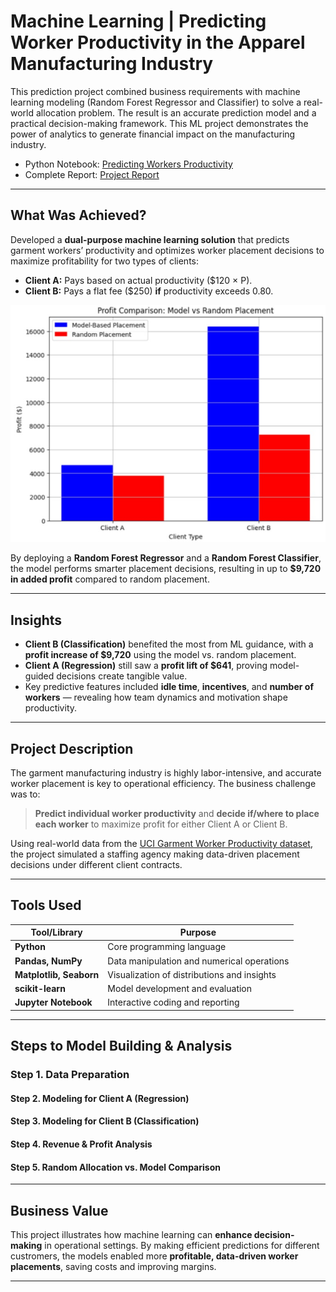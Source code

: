 # Machine Learning | Predicting Worker Productivity in the Apparel Manufacturing Industry

This prediction project combined business requirements with machine learning modeling (Random Forest Regressor and Classifier) to solve a real-world allocation problem. The result is an accurate prediction model and a practical decision-making framework. This ML project demonstrates the power of analytics to generate financial impact on the manufacturing industry.

- Python Notebook: [Predicting Workers Productivity](https://github.com/SalazarHerna/ML-Predicting-Worker-s-Productivity/blob/a5347abeee04a754cf29b2c541548ac470b60ee1/Documents%20%26%20Code/Jupyter%20Notebook%20-%20Predicting%20Workers%20Productivity.ipynb)
- Complete Report: [Project Report](https://github.com/SalazarHerna/ML-Predicting-Worker-s-Productivity/blob/61dd1cf9db6eed5a483734bfc20c7c5a63aecaf6/Documents%20%26%20Code/Machine%20Learning-%20Predicting%20Worker%E2%80%99s%20Productivity%20in%20the%20Apparel%20Manufacturing%20Industry%20.pdf)

---
## What Was Achieved?

Developed a **dual-purpose machine learning solution** that predicts garment workers’ productivity and optimizes worker placement decisions to maximize profitability for two types of clients:
- **Client A:** Pays based on actual productivity ($120 × P).
- **Client B:** Pays a flat fee ($250) **if** productivity exceeds 0.80.

![Visual Description](https://github.com/SalazarHerna/ML-Predicting-Worker-s-Productivity/blob/fe789e42f336a38ca5eca9b24dd1e3538ef8e7b8/Documents%20%26%20Code/Profit%20Comparison%20Model%20vs%20Random%20Allocation.jpeg)

By deploying a **Random Forest Regressor** and a **Random Forest Classifier**, the model performs smarter placement decisions, resulting in up to **$9,720 in added profit** compared to random placement.

---

## Insights

- **Client B (Classification)** benefited the most from ML guidance, with a **profit increase of $9,720** using the model vs. random placement.
- **Client A (Regression)** still saw a **profit lift of $641**, proving model-guided decisions create tangible value.
- Key predictive features included **idle time**, **incentives**, and **number of workers** — revealing how team dynamics and motivation shape productivity.

---

## Project Description

The garment manufacturing industry is highly labor-intensive, and accurate worker placement is key to operational efficiency. The business challenge was to:
> **Predict individual worker productivity** and **decide if/where to place each worker** to maximize profit for either Client A or Client B.

Using real-world data from the [UCI Garment Worker Productivity dataset](https://archive.ics.uci.edu/dataset/597/productivity+prediction+of+garment+employees), the project simulated a staffing agency making data-driven placement decisions under different client contracts.

---

## Tools Used

| Tool/Library           | Purpose                                      |
|------------------------|----------------------------------------------|
| **Python**             | Core programming language                    |
| **Pandas, NumPy**      | Data manipulation and numerical operations   |
| **Matplotlib, Seaborn**| Visualization of distributions and insights  |
| **scikit-learn**       | Model development and evaluation             |
| **Jupyter Notebook**   | Interactive coding and reporting             |

---

## Steps to Model Building & Analysis 

### Step 1. Data Preparation

#### Step 2. Modeling for Client A (Regression)
#### Step 3. Modeling for Client B (Classification)
#### Step 4. Revenue & Profit Analysis
#### Step 5. Random Allocation vs. Model Comparison

---

## Business Value

This project illustrates how machine learning can **enhance decision-making** in operational settings. By making efficient predictions for different custromers, the models enabled more **profitable, data-driven worker placements**, saving costs and improving margins.

---
